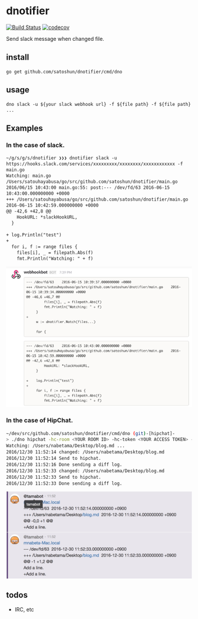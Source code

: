 # dnotifier

[![Build Status](https://travis-ci.org/satoshun/dnotifier.svg?branch=imp%2Fci)](https://travis-ci.org/satoshun/dnotifier) [![codecov](https://codecov.io/gh/satoshun/dnotifier/branch/master/graph/badge.svg)](https://codecov.io/gh/satoshun/dnotifier)


Send slack message when changed file.


## install

```shell
go get github.com/satoshun/dnotifier/cmd/dno
```


## usage

```shell
dno slack -u ${your slack webhook url} -f ${file path} -f ${file path} ...
```


## Examples

### In the case of slack.

```shell
~/g/s/g/s/dnotifier ❯❯❯ dnotifier slack -u https://hooks.slack.com/services/xxxxxxxxx/xxxxxxxx/xxxxxxxxxxxx -f main.go
Watching: main.go
/Users/satouhayabusa/go/src/github.com/satoshun/dnotifier/main.go
2016/06/15 10:43:00 main.go:55: post:--- /dev/fd/63 2016-06-15 10:43:00.000000000 +0000
+++ /Users/satouhayabusa/go/src/github.com/satoshun/dnotifier/main.go 2016-06-15 10:42:59.000000000 +0000
@@ -42,6 +42,8 @@
    HookURL: *slackHookURL,
  }

+ log.Println("test")
+
  for i, f := range files {
    files[i], _ = filepath.Abs(f)
    fmt.Println("Watching: " + f)
```

<img src="assets/screenshot.png" width="600px">

### In the case of HipChat.

```sh
~/dev/src/github.com/satoshun/dnotifier/cmd/dno (git)-[hipchat]-
> ./dno hipchat -hc-room <YOUR ROOM ID> -hc-token <YOUR ACCESS TOKEN> -f /Users/nabetama/Desktop/blog.md
Watching: /Users/nabetama/Desktop/blog.md ...
2016/12/30 11:52:14 changed: /Users/nabetama/Desktop/blog.md
2016/12/30 11:52:14 Send to hipchat.
2016/12/30 11:52:16 Done sending a diff log.
2016/12/30 11:52:33 changed: /Users/nabetama/Desktop/blog.md
2016/12/30 11:52:33 Send to hipchat.
2016/12/30 11:52:33 Done sending a diff log.
```

<img src="assets/hipchat.jpg" width="600px">

## todos

- IRC, etc

